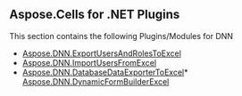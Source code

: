 ## Aspose.Cells for .NET Plugins

This section contains the following Plugins/Modules for DNN
* [Aspose.DNN.ExportUsersAndRolesToExcel](Aspose.DNN.ExportUsersAndRolesToExcel)
* [Aspose.DNN.ImportUsersFromExcel](Aspose.DNN.ImportUsersFromExcel)
* [Aspose.DNN.DatabaseDataExporterToExcel](Aspose.DNN.DatabaseDataExporterToExcel)* [Aspose.DNN.DynamicFormBuilderExcel](Aspose.DNN.DynamicFormBuilderExcel)
